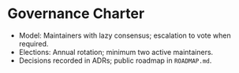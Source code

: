 # Governance Charter
- Model: Maintainers with lazy consensus; escalation to vote when required.
- Elections: Annual rotation; minimum two active maintainers.
- Decisions recorded in ADRs; public roadmap in `ROADMAP.md`.
